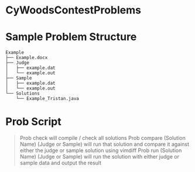 # CyWoodsContestProblems

# Sample Problem Structure
```
Example
├── Example.docx
├── Judge
│   ├── example.dat
│   └── example.out
├── Sample
│   ├── example.dat
│   └── example.out
└── Solutions
    └── Example_Tristan.java
```

# Prob Script
>Prob check will compile / check all solutions
>Prob compare (Solution Name) (Judge or Sample) will run that solution and compare it against either the judge or sample solution using vimdiff
>Prob run (Solution Name) (Judge or Sample) will run the solution with either judge or sample data and output the result
